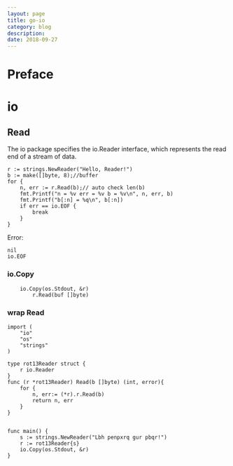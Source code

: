 ```yaml
---
layout: page
title: go-io
category: blog
description: 
date: 2018-09-27
---
```

# Preface

# io

## Read
The io package specifies the io.Reader interface, which represents the read end of a stream of data.

	r := strings.NewReader("Hello, Reader!")
	b := make([]byte, 8);//buffer
	for {
		n, err := r.Read(b);// auto check len(b)
		fmt.Printf("n = %v err = %v b = %v\n", n, err, b)
		fmt.Printf("b[:n] = %q\n", b[:n])
		if err == io.EOF {
			break
		}
	}

Error:

	nil
	io.EOF

### io.Copy

		io.Copy(os.Stdout, &r)
			r.Read(buf []byte)

### wrap Read

	import (
		"io"
		"os"
		"strings"
	)

	type rot13Reader struct {
		r io.Reader
	}
	func (r *rot13Reader) Read(b []byte) (int, error){
		for {
			n, err:= (*r).r.Read(b)
			return n, err
		}
	}


	func main() {
		s := strings.NewReader("Lbh penpxrq gur pbqr!")
		r := rot13Reader{s}
		io.Copy(os.Stdout, &r)
	}